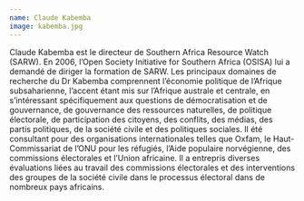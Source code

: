 ```yaml
---
name: Claude Kabemba
image: kabemba.jpg
---
```

Claude Kabemba est le directeur de Southern Africa Resource Watch (SARW). En 2006, l’Open Society Initiative for Southern Africa (OSISA) lui a demandé de diriger la formation de SARW. Les principaux domaines de recherche du Dr Kabemba comprennent l’économie politique de l’Afrique subsaharienne, l’accent étant mis sur l’Afrique australe et centrale, en s’intéressant spécifiquement aux questions de démocratisation et de gouvernance, de gouvernance des ressources naturelles, de politique électorale, de participation des citoyens, des conflits, des médias, des partis politiques, de la société civile et des politiques sociales. Il été consultant pour des organisations internationales telles que Oxfam, le Haut-Commissariat de l’ONU pour les réfugiés, l’Aide populaire norvégienne, des commissions électorales et l’Union africaine. Il a entrepris diverses évaluations liées au travail des commissions électorales et des interventions des groupes de la société civile dans le processus électoral dans de nombreux pays africains.
